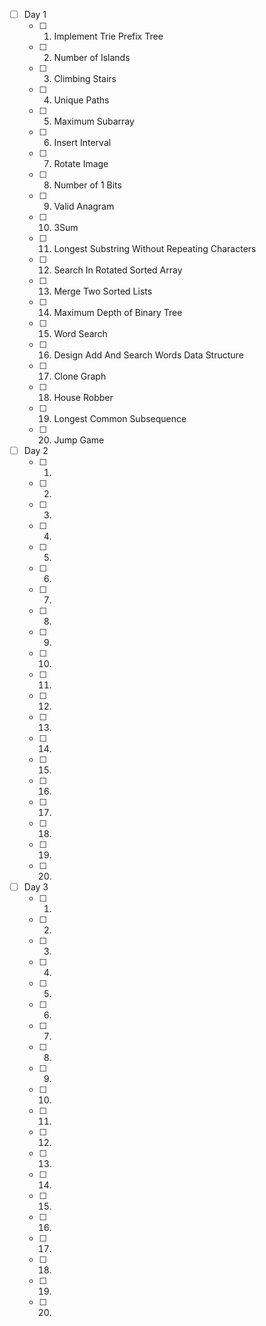 - [ ] Day 1
    - [ ] 1. Implement Trie Prefix Tree
    - [ ] 2. Number of Islands
    - [ ] 3. Climbing Stairs
    - [ ] 4. Unique Paths
    - [ ] 5. Maximum Subarray
    - [ ] 6. Insert Interval
    - [ ] 7. Rotate Image
    - [ ] 8. Number of 1 Bits
    - [ ] 9. Valid Anagram
    - [ ] 10. 3Sum 
    - [ ] 11. Longest Substring Without Repeating Characters 
    - [ ] 12. Search In Rotated Sorted Array 
    - [ ] 13. Merge Two Sorted Lists 
    - [ ] 14. Maximum Depth of Binary Tree 
    - [ ] 15. Word Search 
    - [ ] 16. Design Add And Search Words Data Structure 
    - [ ] 17. Clone Graph 
    - [ ] 18. House Robber 
    - [ ] 19. Longest Common Subsequence 
    - [ ] 20. Jump Game 
- [ ] Day 2
    - [ ] 1.
    - [ ] 2.
    - [ ] 3.
    - [ ] 4.
    - [ ] 5.
    - [ ] 6.
    - [ ] 7.
    - [ ] 8.
    - [ ] 9.
    - [ ] 10.
    - [ ] 11.
    - [ ] 12.
    - [ ] 13.
    - [ ] 14.
    - [ ] 15.
    - [ ] 16.
    - [ ] 17.
    - [ ] 18.
    - [ ] 19.
    - [ ] 20.
- [ ] Day 3
    - [ ] 1.
    - [ ] 2.
    - [ ] 3.
    - [ ] 4.
    - [ ] 5.
    - [ ] 6.
    - [ ] 7.
    - [ ] 8.
    - [ ] 9.
    - [ ] 10.
    - [ ] 11.
    - [ ] 12.
    - [ ] 13.
    - [ ] 14.
    - [ ] 15.
    - [ ] 16.
    - [ ] 17.
    - [ ] 18.
    - [ ] 19.
    - [ ] 20.
